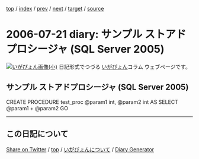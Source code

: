 [top](../index.html) 
 / [index](index.html) 
 / [prev](ig060718.html) 
 / [next](ig060723.html) 
 / [target](https://igapyon.github.io/diary/2006/ig060721.html) 
 / [source](https://github.com/igapyon/diary/blob/gh-pages/2006/ig060721.html.src.md) 

2006-07-21 diary: サンプル ストアドプロシージャ (SQL Server 2005)
=====================================================================================================
[![いがぴょん画像(小)](https://igapyon.github.io/diary/images/iga200306s.jpg "いがぴょん")](https://igapyon.github.io/diary/memo/memoigapyon.html) 日記形式でつづる [いがぴょん](https://igapyon.github.io/diary/memo/memoigapyon.html)コラム ウェブページです。

## サンプル ストアドプロシージャ (SQL Server 2005)

CREATE PROCEDURE test_proc @param1 int, @param2 int AS
SELECT @param1 + @param2
GO


----------------------------------------------------------------------------------------------------

## この日記について

[Share on Twitter](https://twitter.com/intent/tweet?hashtags=igapyon%2Cdiary%2C%E3%81%84%E3%81%8C%E3%81%B4%E3%82%87%E3%82%93&text=%E3%82%B5%E3%83%B3%E3%83%97%E3%83%AB+%E3%82%B9%E3%83%88%E3%82%A2%E3%83%89%E3%83%97%E3%83%AD%E3%82%B7%E3%83%BC%E3%82%B8%E3%83%A3+%28SQL+Server+2005%29&url=https%3A%2F%2Figapyon.github.io%2Fdiary%2F2006%2Fig060721.html) / [top](../index.html) / [いがぴょんについて](https://igapyon.github.io/diary/memo/memoigapyon.html) / [Diary Generator](https://github.com/igapyon/igapyonv3)
